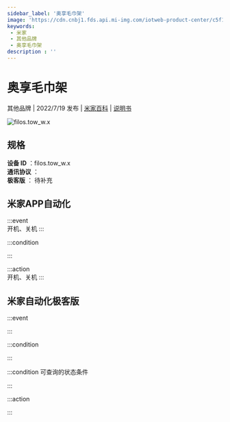 ```yaml
---
sidebar_label: '奥享毛巾架'
image: 'https://cdn.cnbj1.fds.api.mi-img.com/iotweb-product-center/c5f1d4f089ef88432a9101ee6faa0e6f_1654494122053.png?GalaxyAccessKeyId=AKVGLQWBOVIRQ3XLEW&Expires=9223372036854775807&Signature=+fibGiEizCxVmqIVrOIMRXtXFqc='
keywords: 
 - 米家
 - 其他品牌
 - 奥享毛巾架
description : ''
---
```

# 奥享毛巾架

其他品牌 | 2022/7/19 发布 | [米家百科](https://home.mi.com/webapp/content/baike/product/index.html?model=filos.tow_w.x) | [说明书](https://home.mi.com/views/introduction.html?model=filos.tow_w.x&region=cn)

![filos.tow_w.x](https://cdn.cnbj1.fds.api.mi-img.com/iotweb-product-center/c5f1d4f089ef88432a9101ee6faa0e6f_1654494122053.png?GalaxyAccessKeyId=AKVGLQWBOVIRQ3XLEW&Expires=9223372036854775807&Signature=+fibGiEizCxVmqIVrOIMRXtXFqc=)

## 规格  
> 
**设备 ID** ：filos.tow_w.x  
**通讯协议** ：  
**极客版**  ： 待补充 


## 米家APP自动化  

:::event  
开机、关机
:::

:::condition  

:::

:::action   
开机、关机
:::

## 米家自动化极客版  

:::event  

:::

:::condition  

:::

:::condition 可查询的状态条件  

:::

:::action  

:::

        
